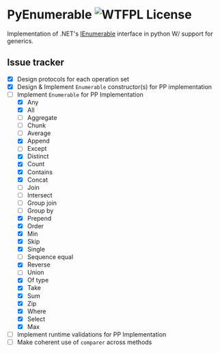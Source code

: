 # PyEnumerable ![WTFPL License](http://www.wtfpl.net/wp-content/uploads/2012/12/wtfpl-badge-4.png)

Implementation of .NET's [IEnumerable](https://learn.microsoft.com/en-us/dotnet/api/system.collections.generic.ienumerable-1?view=net-9.0) interface in python W/ support for generics.

## Issue tracker
- [x] Design protocols for each operation set
- [x] Design & Implement `Enumerable` constructor(s) for PP implementation
- [ ] Implement `Enumerable` for PP Implementation
    - [x] Any
    - [x] All
    - [ ] Aggregate
    - [ ] Chunk
    - [ ] Average
    - [x] Append
    - [ ] Except
    - [x] Distinct
    - [x] Count
    - [x] Contains
    - [x] Concat
    - [ ] Join
    - [ ] Intersect
    - [ ] Group join
    - [ ] Group by
    - [x] Prepend
    - [x] Order
    - [x] Min
    - [x] Skip
    - [x] Single
    - [ ] Sequence equal
    - [x] Reverse
    - [ ] Union
    - [x] Of type
    - [x] Take
    - [x] Sum
    - [x] Zip
    - [x] Where
    - [x] Select
    - [x] Max
- [ ] Implement runtime validations for PP Implementation
- [ ] Make coherent use of `comparer` across methods
